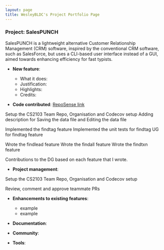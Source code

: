 ```yaml
---
layout: page
title: WesleyBLDC's Project Portfolio Page
---
```


### Project: SalesPUNCH

SalesPUNCH is a lightweight alternative Customer Relationship Management (CRM)
software, inspired by the conventional CRM software, such as SalesForce, but uses
a CLI-based user interface instead of a GUI, aimed towards enhancing efficiency
for fast typists.

* **New feature**:
  * What it does:
  * Justification:
  * Highlights:
  * Credits:

* **Code contributed**: [RepoSense link]()

Setup the CS2103 Team Repo, Organisation and Codecov setup
Adding description for Saving the data file and Editing the data file

Implemented the findtag feature
Implemented the unit tests for findtag
UG for findtag feature

Wrote the findlead feature
Wrote the findall feature
Wrote the findtxn feature

Contributions to the DG based on each feature that I wrote.

* **Project management**:

Setup the CS2103 Team Repo, Organisation and Codecov setup

Review, comment and approve teammate PRs

* **Enhancements to existing features**:
  * example
  * example


* **Documentation**:

* **Community**:

* **Tools**:
